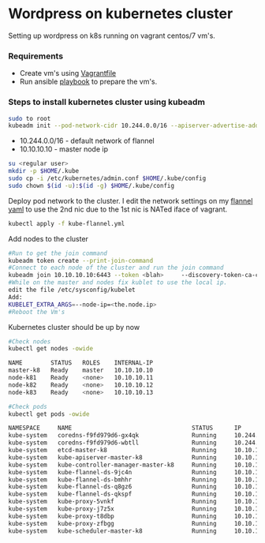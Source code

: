 # Wordpress on kubernetes cluster 

Setting up wordpress on k8s  running on vagrant centos/7 vm's. 
### Requirements
 - Create vm's using [Vagrantfile]
 - Run ansible [playbook] to prepare the vm's.

### Steps to install kubernetes cluster using kubeadm
```sh
sudo to root
kubeadm init --pod-network-cidr 10.244.0.0/16 --apiserver-advertise-address 10.10.10.10
```
 - 10.244.0.0/16 - default network of flannel 
 - 10.10.10.10 - master node ip

```sh
su <regular user>
mkdir -p $HOME/.kube
sudo cp -i /etc/kubernetes/admin.conf $HOME/.kube/config
sudo chown $(id -u):$(id -g) $HOME/.kube/config
```
 Deploy pod network to the cluster. I edit the network settings on my [flannel yaml]  to use the 2nd nic due to the 1st nic is NATed iface of vagrant. 
 ```sh
 kubectl apply -f kube-flannel.yml 
 ```
 
 Add nodes to the cluster
 ```sh
 #Run to get the join command
 kubeadm token create --print-join-command 
 #Connect to each node of the cluster and run the join command
 kubeadm join 10.10.10.10:6443 --token <blah>     --discovery-token-ca-cert-hash <blah>
 #While on the master and nodes fix kublet to use the local ip.
 edit the file /etc/sysconfig/kubelet
 Add:
 KUBELET_EXTRA_ARGS=--node-ip=<the.node.ip> 
 #Reboot the Vm's
 ```
 Kubernetes cluster should be up by now
 ```sh
 #Check nodes
 kubectl get nodes -owide
 
 NAME        STATUS   ROLES    INTERNAL-IP   
master-k8   Ready    master   10.10.10.10   
node-k81    Ready    <none>   10.10.10.11   
node-k82    Ready    <none>   10.10.10.12   
node-k83    Ready    <none>   10.10.10.13  

#Check pods
kubectl get pods -owide

NAMESPACE     NAME                                  STATUS      IP            NODE        
kube-system   coredns-f9fd979d6-gx4qk               Running     10.244.0.5    master-k8   
kube-system   coredns-f9fd979d6-wbtll               Running     10.244.0.4    master-k8   
kube-system   etcd-master-k8                        Running     10.10.10.10   master-k8   
kube-system   kube-apiserver-master-k8              Running     10.10.10.10   master-k8   
kube-system   kube-controller-manager-master-k8     Running     10.10.10.10   master-k8   
kube-system   kube-flannel-ds-9jc4n                 Running     10.10.10.13   node-k83    
kube-system   kube-flannel-ds-bmhhr                 Running     10.10.10.10   master-k8   
kube-system   kube-flannel-ds-q8gz6                 Running     10.10.10.12   node-k82    
kube-system   kube-flannel-ds-qkspf                 Running     10.10.10.11   node-k81    
kube-system   kube-proxy-5vnkf                      Running     10.10.10.12   node-k82    
kube-system   kube-proxy-j7z5x                      Running     10.10.10.13   node-k83    
kube-system   kube-proxy-t8dbp                      Running     10.10.10.10   master-k8   
kube-system   kube-proxy-zfbgg                      Running     10.10.10.11   node-k81    
kube-system   kube-scheduler-master-k8              Running     10.10.10.10   master-k8 
```

[Vagrantfile]: <https://github.com/tixsalvador/vagrant_docker/blob/master/Vagrantfile.k8>
[playbook]: <https://github.com/tixsalvador/ansible_vagrant>
[flannel yaml]: <https://github.com/tixsalvador/ansible_vagrant/blob/master/files/kube-flannel.yml>
